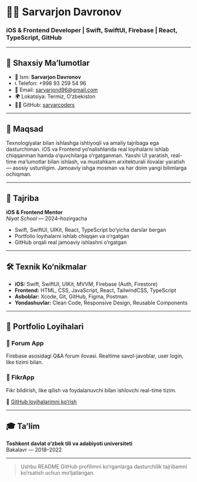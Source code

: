 # 👨‍💻 Sarvarjon Davronov

### iOS & Frontend Developer | Swift, SwiftUI, Firebase | React, TypeScript, GitHub

---

## 📍 Shaxsiy Ma’lumotlar

- 🧑 Ism: **Sarvarjon Davronov**  
- 📞 Telefon: +998 93 259 54 96  
- 📧 Email: sarvarjond96@gmail.com  
- 🌍 Lokatsiya: Termiz, O‘zbekiston  
- 🧑‍💻 GitHub: [sarvarcoders](https://github.com/sarvarcoders)

---

## 🎯 Maqsad

Texnologiyalar bilan ishlashga ishtiyoqli va amaliy tajribaga ega dasturchiman. iOS va Frontend yo‘nalishlarida real loyihalarni ishlab chiqqanman hamda o‘quvchilarga o‘rgatganman. Yaxshi UI yaratish, real-time ma’lumotlar bilan ishlash, va mustahkam arxitekturali ilovalar yaratish — asosiy ustunligim. Jamoaviy ishga mosman va har doim yangi bilimlarga ochiqman.

---

## 💼 Tajriba

**iOS & Frontend Mentor**  
*Niyat School* — 2024–hozirgacha  
- Swift, SwiftUI, UIKit, React, TypeScript bo‘yicha darslar bergan  
- Portfolio loyihalarni ishlab chiqqan va o‘rgatgan  
- GitHub orqali real jamoaviy ishlashni o‘rgatgan

---

## 🛠 Texnik Ko‘nikmalar

- **iOS:** Swift, SwiftUI, UIKit, MVVM, Firebase (Auth, Firestore)
- **Frontend:** HTML, CSS, JavaScript, React, TailwindCSS, TypeScript
- **Asboblar:** Xcode, Git, GitHub, Figma, Postman
- **Yondashuvlar:** Clean Code, Responsive Design, Reusable Components

---

## 🚀 Portfolio Loyihalari

### 🔹 Forum App  
Firebase asosidagi Q&A forum ilovasi. Realtime savol-javoblar, user login, like tizimi bilan.

### 🔹 FikrApp  
Fikr bildirish, like qilish va foydalanuvchi bilan ishlovchi real-time tizim.

🔗 [GitHub loyihalarimni ko‘rish](https://github.com/sarvarcoders)

---

## 🎓 Ta’lim

**Toshkent davlat o‘zbek tili va adabiyoti universiteti**  
Bakalavr — 2018–2022

---

> Ushbu README GitHub profilimni ko‘rganlarga dasturchilik tajribamni ko‘rsatish uchun mo‘ljallangan.
